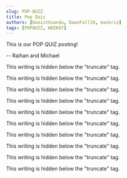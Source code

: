 ```yaml
---
slug: POP-QUIZ
title: Pop Quiz
authors: [DaoistXuandu, DawnFall19, maskrio]
tags: [POPQUIZ, WEEK07]
---
```

This is our POP QUIZ posting!

-- Raihan and Michael

This writing is hidden below the "truncate" tag.

This writing is hidden below the "truncate" tag.

This writing is hidden below the "truncate" tag.

This writing is hidden below the "truncate" tag.

This writing is hidden below the "truncate" tag.

This writing is hidden below the "truncate" tag.

This writing is hidden below the "truncate" tag.

This writing is hidden below the "truncate" tag.

This writing is hidden below the "truncate" tag.

This writing is hidden below the "truncate" tag.
